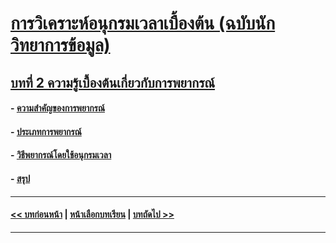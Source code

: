 # [การวิเคราะห์อนุกรมเวลาเบื้องต้น (ฉบับนักวิทยาการข้อมูล)](../README.md)
## [บทที่ 2 ความรู้เบื้องต้นเกี่ยวกับการพยากรณ์](README.md)
#### - [ความสำคัญของการพยากรณ์](0201.md)
#### - [ประเภทการพยากรณ์](0202.md)
#### - [วิธีพยากรณ์โดยใช้อนุกรมเวลา](0203.md)
#### - [สรุป](0210.md)
---
#### [<< บทก่อนหน้า](../Chapter01/README.md) | [หน้าเลือกบทเรียน](../README.md) | [บทถัดไป >>](../Chapter03/README.md)
---
